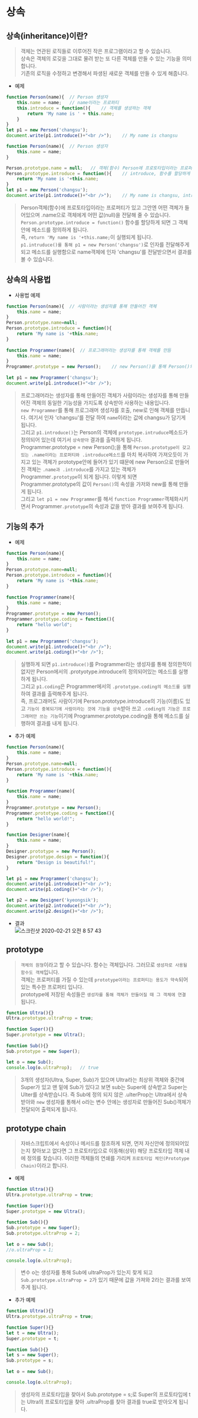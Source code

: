# 상속
## 상속(inheritance)이란?
> 객체는 연관된 로직들로 이루어진 작은 프로그램이라고 할 수 있습니다.  
상속은 객체의 로깆을 그대로 물려 받는 또 다른 객체를 만들 수 있는 기능을 의미합니다.  
기존의 로직을 수정하고 변경해서 파생된 새로운 객체를 만들 수 있게 해줍니다.


- 예제
```js
function Person(name){  // Person 생성자
    this.name = name;   // name이라는 프로퍼티
    this.introduce = function(){    // 객체를 생성하는 객체
        return 'My name is ' + this.name;
    }
}
let p1 = new Person('changsu');
document.write(p1.introduce()+"<br />");    // My name is changsu
```

```js
function Person(name){  // Person 생성자
    this.name = name;
}

Person.prototype.name = null;   // 객체(함수) Person에 프로토타입이라는 프로퍼티가 있고 그안엔 어떤 객체가 들어있으며 .name으로 객체에게 어떤 값(null)을 줄수 있고
Person.prototype.introduce = function(){    // introduce, 함수를 할당하게 되면 그 객체안에 메소드를 정의하게 되는 것임
    return 'My name is '+this.name;
}
let p1 = new Person('changsu');
document.write(p1.introduce()+"<br />");    // My name is changsu, introduce 메소드 실행
```

> Person객체(함수)에 프로토타입이라는 프로퍼티가 있고 그안엔 어떤 객체가 들어있으며 .name으로 객체에게 어떤 값(null)을 전달해 줄 수 있습니다.   
`Person.prototype.introduce = function()` 함수를 할당하게 되면 그 객체안에 메소드를 정의하게 됩니다.  
즉, `return 'My name is '+this.name;`이 실행되게 됩니다.  
`p1.intruduce()를 통해 p1 = new Person('changsu')`로 인자를 전달해주게 되고 메소드를 실행함으로 name객체에 인자 'changsu'를 전달받으면서 결과를 볼 수 있습니다.

## 상속의 사용법
- 사용법 예제

```js
function Person(name){  // 사람이라는 생성자를 통해 만들어진 객체
    this.name = name;
}
Person.prototype.name=null;
Person.prototype.introduce = function(){
    return 'My name is '+this.name; 
}
 
function Programmer(name){  // 프로그래머라는 생성자를 통해 객체를 만듬
    this.name = name;
}
Programmer.prototype = new Person();    // new Person()을 통해 Person()의 .prototype.name과 .prototype.introduce의 속성 프로퍼티와 메소드를 가져와 사용
 
let p1 = new Programmer('changsu');
document.write(p1.introduce()+"<br />");
```
> 프로그래머라는 생성자를 통해 만들어진 객체가 사람이라는 생성자를 통해 만들어진 객체의 동일한 기능성을 가지도록 상속받아 사용하는 내용입니다.  
`new Programmer`를 통해 프로그래머 생성자를 호출, new로 인해 객체를 만듭니다. 여기서 인자 'changsu'를 전달 하여 `name`이라는 값에 changsu가 담기게 됩니다.  
그리고 `p1.introduce()`는 Person의 객체에 `prototype.intruduce`메소드가 정의되어 있는데 여기서 `상속받아` 결과를 출력하게 됩니다.  
Programmer.prototype = new Person();을 통해 `Person.prototype이 갖고있는 .name이라는 프로퍼티와 .introduce메소드`를 마치 복사하여 가져오듯이 가지고 있는 객체가 prototype안에 들어가 있기 떄문에 new Person으로 만들어진 객체는 `.name과 .introduce`를 가지고 있는 객체가 Programmer`.prototype`이 되게 됩니다.
이렇게 되면 Programmer.prototype의 값이 `Person()`의 속성을 가저와 new를 통해 만들게 됩니다.  
그리고 `let p1 = new Programmer`를 해서 `function Programmer`객체화시키면서 Programmer`.prototype`의 속성과 값을 받아 결과를 보여주게 됩니다.

## 기능의 추가
- 예제

```js
function Person(name){
    this.name = name;
}
Person.prototype.name=null;
Person.prototype.introduce = function(){
    return 'My name is '+this.name; 
}
 
function Programmer(name){
    this.name = name;
}
Programmer.prototype = new Person();
Programmer.prototype.coding = function(){
    return "hello world";
}
 
let p1 = new Programmer('changsu');
document.write(p1.introduce()+"<br />");
document.write(p1.coding()+"<br />");
```
> 실행하게 되면 `p1.introduce()`를 Programmer라는 생성자를 통해 정의한적이 없지만 Person에서의 .protyotype.introduce의 정의되어있는 메소드를 실행하게 됩니다.  
그리고 `p1.coding`은 Programmer에서의 `.prototype.coding의 메소드를 실행`하여 결과를 출력해주게 됩니다.  
즉, 프로그래머도 사람이기에 Person.prototype.introduce의 기능(이름)도 있고 `기능이 중복되기에 사람이라는 것에 기능을 상속`받아 쓰고 `.coding의 기능은 프로그래머만 쓰는 기능`이기에 Programmer.prototype.coding을 통해 메소드를 실행하여 결과를 내게 됩니다.

- 추가 예제 
```js
function Person(name){
    this.name = name;
}
Person.prototype.name=null;
Person.prototype.introduce = function(){
    return 'My name is '+this.name; 
}
 
function Programmer(name){
    this.name = name;
}
Programmer.prototype = new Person();
Programmer.prototype.coding = function(){
    return "hello world!";
}

function Designer(name){
    this.name = name;
}
Designer.prototype = new Person();
Designer.prototype.design = function(){
    return "Design is beautiful!";
}

let p1 = new Programmer('changsu');
document.write(p1.introduce()+"<br />");
document.write(p1.coding()+"<br />");

let p2 = new Designer('kyeongsik');
document.write(p2.introduce()+"<br />");
document.write(p2.design()+"<br />");
```
- 결과  
![스크린샷 2020-02-21 오전 8 57 43](https://user-images.githubusercontent.com/29330085/74991043-4188ef00-5488-11ea-930a-7e930ed5f872.png)
  

## prototype
> `객체의 원형`이라고 할 수 있습니다. 함수는 객체입니다. 그러므로 `생성자로 사용될 함수도 객체`입니다.  
객체는 프로퍼티를 가질 수 있는데 `prototype이라는 프로퍼티는 용도가 약속`되어 있는 특수한 프로퍼티 입니다.  
prototype에 저장된 속성들은 `생성자를 통해 객체가 만들어질 때 그 객체에 연결` 됩니다.

```js
function Ultra(){}
Ultra.prototype.ultraProp = true;
 
function Super(){}
Super.prototype = new Ultra();
 
function Sub(){}
Sub.prototype = new Super();
 
let o = new Sub();
console.log(o.ultraProp);   // true
```
> 3개의 생성자(Ultra, Super, Sub)가 있으며 Ultra라는 최상위 객체와 중간에 Super가 있고 맨 밑에 Sub가 있다고 보면 sub는 Super에 상속받고 Super는 Ulter를 상속받습니다.
즉 Sub에 정의 되지 않은 .ulterProp는 Ultra에서 상속받아와 `new` 생성자를 통해서 o라는 변수 안에는 생성자로 만들어진 Sub()객체가 전달되어 출력되게 됩니다.

## prototype chain
> 자바스크립트에서 속성이나 메서드를 참조하게 되면, 먼저 자신안에 정의되어있는지 찾아보고 없다면 그 프로토타입으로 이동해(상위) 해당 프로토타입 객체 내에 정의를 찾습니다. 이러한 객체들의 연쇄를 가리켜 `프로토타입 체인(Prototype Chain)`이라고 합니다.
- 예제
```js
function Ultra(){}
Ultra.prototype.ultraProp = true;
 
function Super(){}
Super.prototype = new Ultra();
 
function Sub(){}
Sub.prototype = new Super();
Sub.prototype.ultraProp = 2;
 
let o = new Sub();
//o.ultraProp = 1;

console.log(o.ultraProp);
```
> 변수 o는 생성자를 통해 Sub에 ultraProp가 있는지 찾게 되고 `Sub.prototype.ultraProp = 2`가 있기 때문에 값을 가져와 2라는 결과를 보여주게 됩니다.

- 추가 예제

```js
function Ultra(){}
Ultra.prototype.ultraProp = true;
 
function Super(){}
let t = new Ultra();
Super.prototype = t;
 
function Sub(){}
let s = new Super();
Sub.prototype = s;
 
let o = new Sub();

console.log(o.ultraProp);
```
> 생성자의 프로토타입을 찾아서 Sub.prototype = s;로 Super의 프로토타입에 t는 Ultra의 프로토타입을 찾아 .ultraProp를 찾아 결과를 true로 받아오게 됩니다.